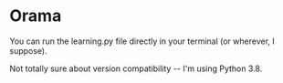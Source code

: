 # Orama

You can run the learning.py file directly in your terminal (or wherever, I suppose). 

Not totally sure about version compatibility -- I'm using Python 3.8.
